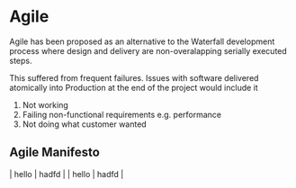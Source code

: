 # Agile

Agile has been proposed as an alternative to the Waterfall development process where design and delivery are non-overalapping serially executed steps.

This suffered from frequent failures. Issues with software delivered atomically into Production at the end of the project would include it

1. Not working
1. Failing non-functional requirements e.g. performance
1. Not doing what customer wanted

## Agile Manifesto

| hello | hadfd |
| hello | hadfd |
